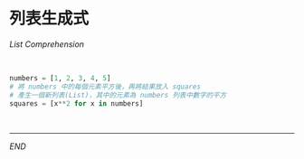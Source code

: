 # 列表生成式 

_List Comprehension_

<br>

```python
numbers = [1, 2, 3, 4, 5]
# 將 numbers 中的每個元素平方後，再將結果放入 squares
# 產生一個新列表(List)，其中的元素為 numbers 列表中數字的平方
squares = [x**2 for x in numbers]  
```


<br>

---

_END_